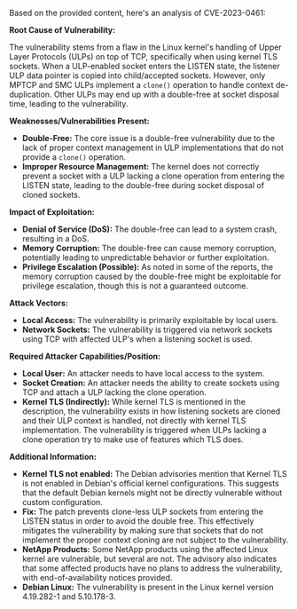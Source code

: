 Based on the provided content, here's an analysis of CVE-2023-0461:

**Root Cause of Vulnerability:**

The vulnerability stems from a flaw in the Linux kernel's handling of Upper Layer Protocols (ULPs) on top of TCP, specifically when using kernel TLS sockets. When a ULP-enabled socket enters the LISTEN state, the listener ULP data pointer is copied into child/accepted sockets. However, only MPTCP and SMC ULPs implement a `clone()` operation to handle context de-duplication. Other ULPs may end up with a double-free at socket disposal time, leading to the vulnerability.

**Weaknesses/Vulnerabilities Present:**

*   **Double-Free:** The core issue is a double-free vulnerability due to the lack of proper context management in ULP implementations that do not provide a `clone()` operation.
*   **Improper Resource Management:** The kernel does not correctly prevent a socket with a ULP lacking a clone operation from entering the LISTEN state, leading to the double-free during socket disposal of cloned sockets.

**Impact of Exploitation:**

*   **Denial of Service (DoS):** The double-free can lead to a system crash, resulting in a DoS.
*   **Memory Corruption:** The double-free can cause memory corruption, potentially leading to unpredictable behavior or further exploitation.
*   **Privilege Escalation (Possible):** As noted in some of the reports, the memory corruption caused by the double-free might be exploitable for privilege escalation, though this is not a guaranteed outcome.

**Attack Vectors:**

*   **Local Access:** The vulnerability is primarily exploitable by local users.
*   **Network Sockets:** The vulnerability is triggered via network sockets using TCP with affected ULP's when a listening socket is used.

**Required Attacker Capabilities/Position:**

*   **Local User:** An attacker needs to have local access to the system.
*   **Socket Creation:** An attacker needs the ability to create sockets using TCP and attach a ULP lacking the clone operation.
*   **Kernel TLS (Indirectly):** While kernel TLS is mentioned in the description, the vulnerability exists in how listening sockets are cloned and their ULP context is handled, not directly with kernel TLS implementation. The vulnerability is triggered when ULPs lacking a clone operation try to make use of features which TLS does.

**Additional Information:**

*   **Kernel TLS not enabled:** The Debian advisories mention that Kernel TLS is not enabled in Debian's official kernel configurations. This suggests that the default Debian kernels might not be directly vulnerable without custom configuration.
*   **Fix:** The patch prevents clone-less ULP sockets from entering the LISTEN status in order to avoid the double free. This effectively mitigates the vulnerability by making sure that sockets that do not implement the proper context cloning are not subject to the vulnerability.
*   **NetApp Products:** Some NetApp products using the affected Linux kernel are vulnerable, but several are not. The advisory also indicates that some affected products have no plans to address the vulnerability, with end-of-availability notices provided.
* **Debian Linux:** The vulnerability is present in the Linux kernel version 4.19.282-1 and 5.10.178-3.